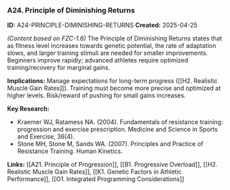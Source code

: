 ### A24. Principle of Diminishing Returns
**ID:** A24-PRINCIPLE-DIMINISHING-RETURNS
**Created:** 2025-04-25

*(Content based on FZC-1.6)*
The Principle of Diminishing Returns states that as fitness level increases towards genetic potential, the rate of adaptation slows, and larger training stimuli are needed for smaller improvements. Beginners improve rapidly; advanced athletes require optimized training/recovery for marginal gains.

**Implications:** Manage expectations for long-term progress ([[H2. Realistic Muscle Gain Rates]]). Training must become more precise and optimized at higher levels. Risk/reward of pushing for small gains increases.

**Key Research:**
- Kraemer WJ, Ratamess NA. (2004). Fundamentals of resistance training: progression and exercise prescription. Medicine and Science in Sports and Exercise, 36(4).
- Stone MH, Stone M, Sands WA. (2007). Principles and Practice of Resistance Training. Human Kinetics.

**Links:** [[A21. Principle of Progression]], [[B1. Progressive Overload]], [[H2. Realistic Muscle Gain Rates]], [[K1. Genetic Factors in Athletic Performance]], [[O1. Integrated Programming Considerations]]